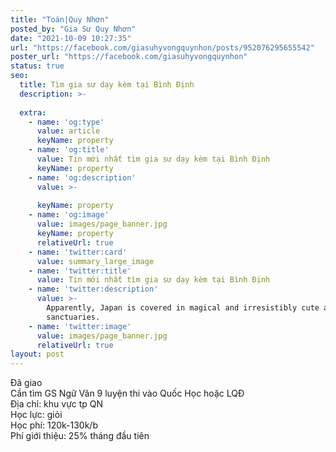 ```yaml
---
title: "Toán|Quy Nhơn"
posted_by: "Gia Sư Quy Nhơn"
date: "2021-10-09 10:27:35"
url: "https://facebook.com/giasuhyvongquynhon/posts/952076295655542"
poster_url: "https://facebook.com/giasuhyvongquynhon"
status: true
seo:
  title: Tìm gia sư dạy kèm tại Bình Định
  description: >-
    
  extra:
    - name: 'og:type'
      value: article
      keyName: property
    - name: 'og:title'
      value: Tin mới nhất tìm gia sư dạy kèm tại Bình Định
      keyName: property
    - name: 'og:description'
      value: >-
        
      keyName: property
    - name: 'og:image'
      value: images/page_banner.jpg
      keyName: property
      relativeUrl: true
    - name: 'twitter:card'
      value: summary_large_image
    - name: 'twitter:title'
      value: Tin mới nhất tìm gia sư dạy kèm tại Bình Định
    - name: 'twitter:description'
      value: >-
        Apparently, Japan is covered in magical and irresistibly cute animal
        sanctuaries.
    - name: 'twitter:image'
      value: images/page_banner.jpg
      relativeUrl: true
layout: post
---
```

Đã giao<br>Cần tìm GS Ngữ Văn 9 luyện thi vào Quốc Học hoặc LQĐ<br>Địa chỉ: khu vực tp QN<br>Học lực: giỏi<br>Học phí: 120k-130k/b<br>Phí giới thiệu: 25% tháng đầu tiên
